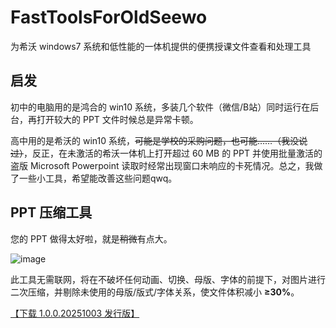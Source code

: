 # FastToolsForOldSeewo
为希沃 windows7 系统和低性能的一体机提供的便携授课文件查看和处理工具

## 启发
初中的电脑用的是鸿合的 win10 系统，多装几个软件（微信/B站）同时运行在后台，再打开较大的 PPT 文件时候总是异常卡顿。

高中用的是希沃的 win10 系统，~~可能是学校的采购问题，也可能……（我没说过）~~，反正，在未激活的希沃一体机上打开超过 60 MB 的 PPT 并使用批量激活的盗版 Microsoft Powerpoint 读取时经常出现窗口未响应的卡死情况。总之，我做了一些小工具，希望能改善这些问题qwq。

## PPT 压缩工具
您的 PPT 做得太好啦，就是~~稍微~~有点大。

![image](https://github.com/yuyudifiesh/seewo-fasttools/blob/main/view/pptxy.gif)

此工具无需联网，将在不破坏任何动画、切换、母版、字体的前提下，对图片进行二次压缩，并剔除未使用的母版/版式/字体关系，使文件体积减小 **≥30%**。

[【下载 1.0.0.20251003 发行版】](./soft/pptxya_20251003_1.exe)
